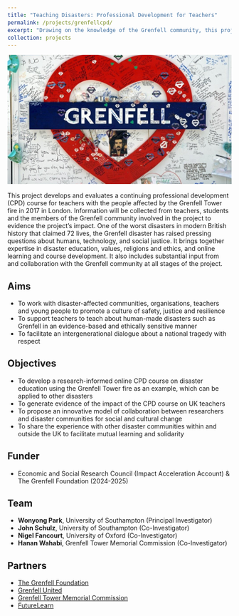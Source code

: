 ```yaml
---
title: "Teaching Disasters: Professional Development for Teachers"
permalink: /projects/grenfellcpd/
excerpt: "Drawing on the knowledge of the Grenfell community, this project will develop, implement and evaluate an online professional development programme aimed at developing teachers' knowledge and skills in teaching about disasters. <br/><br/><img src='/images/grenfellcpd.jpg' width='400'>"
collection: projects
---
```


<img src='/images/grenfellcpd.jpg'>

This project develops and evaluates a continuing professional development (CPD) course for teachers  with the people affected by the Grenfell Tower fire in 2017 in London. Information will be collected from teachers, students and the members of the Grenfell community involved in the project to evidence the project’s impact.
One of the worst disasters in modern British history that claimed 72 lives, the Grenfell disaster has raised pressing questions about humans, technology, and social justice. 
It brings together expertise in disaster education, values, religions and ethics, and online learning and course development. It also includes substantial input from and collaboration with the Grenfell community at all stages of the project.

## Aims
* To work with disaster-affected communities, organisations, teachers and young people to promote a culture of safety, justice and resilience
* To support teachers to teach about human-made disasters such as Grenfell in an evidence-based and ethically sensitive manner
* To facilitate an intergenerational dialogue about a national tragedy with respect

## Objectives
* To develop a research-informed online CPD course on disaster education using the Grenfell Tower fire as an example, which can be applied to other disasters
* To generate evidence of the impact of the CPD course on UK teachers
* To propose an innovative model of collaboration between researchers and disaster communities for social and cultural change
* To share the experience with other disaster communities within and outside the UK to facilitate mutual learning and solidarity

## Funder
* Economic and Social Research Council (Impact Acceleration Account) & The Grenfell Foundation (2024-2025)

## Team
* **Wonyong Park**, University of Southampton (Principal Investigator) <br/>
* **John Schulz**, University of Southampton (Co-Investigator) <br/>
* **Nigel Fancourt**, University of Oxford (Co-Investigator) <br/>
* **Hanan Wahabi**, Grenfell Tower Memorial Commission (Co-Investigator) <br/>

## Partners 
* [The Grenfell Foundation](https://www.grenfellfoundation.org.uk/)
* [Grenfell United](https://grenfellunited.org.uk/)
* [Grenfell Tower Memorial Commission](https://www.grenfelltowermemorial.co.uk/)
* [FutureLearn](https://www.futurelearn.com/)
